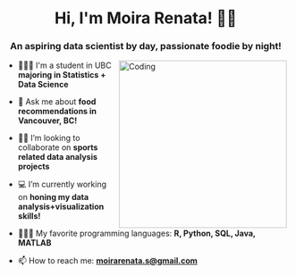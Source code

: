<h1 align="center">Hi, I'm Moira Renata! 👋🏻 </h1>
<h3 align="center">An aspiring data scientist by day, passionate foodie by night!</h3>
<img align="right" alt="Coding" width="300" src="https://www.linkpicture.com/q/Image-2_6.png">

- 👩🏻‍🎓 I'm a student in UBC **majoring in Statistics + Data Science**

- 💬 Ask me about **food recommendations in Vancouver, BC!**

- 🤝🏻 I’m looking to collaborate on **sports related data analysis projects**

- 💻 I’m currently working on **honing my data analysis+visualization skills!**

- 👩🏻‍💻 My favorite programming languages: **R, Python, SQL, Java, MATLAB**

- 📫 How to reach me: **moirarenata.s@gmail.com**

</p>

